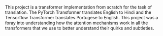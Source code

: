 This project is a transformer implementation from scratch for the task of translation. The PyTorch Transformer translates English to Hindi and the Tensorflow Transformer translates Portugese to English. This project was a foray into understanding how the attention mechanisms work in all the transformers that we use to better understand their quirks and subtleties.
